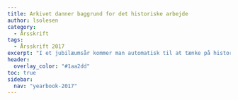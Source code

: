 ```yaml
---
title: Arkivet danner baggrund for det historiske arbejde
author: lsolesen
category:
  - Årsskrift
tags:
  - Årsskrift 2017
excerpt: "I et jubilæumsår kommer man automatisk til at tænke på historien, fortællingerne og oplevelserne, der er gået forud."
header:
  overlay_color: "#1aa2dd"
toc: true
sidebar:
  nav: "yearbook-2017"
---
```


